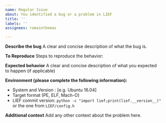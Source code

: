 ```yaml
---
name: Regular Issue
about: You identified a bug or a problem in LIEF
title: ''
labels: ''
assignees: romainthomas

---
```


**Describe the bug**
A clear and concise description of what the bug is.

**To Reproduce**
Steps to reproduce the behavior:

**Expected behavior**
A clear and concise description of what you expected to happen (if applicable)

**Environment (please complete the following information):**
 - System and Version : [e.g. Ubuntu 16.04]
 - Target format (PE, ELF, Mach-O)
 - LIEF commit version: ``python -c "import lief;print(lief.__version__)"`` or the one from ``LIEF/config.h``

**Additional context**
Add any other context about the problem here.
